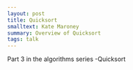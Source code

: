 ```yaml
---
layout: post
title: Quicksort
smalltext: Kate Maroney
summary: Overview of Quicksort
tags: talk
---
```


Part 3 in the algorithms series -Quicksort

